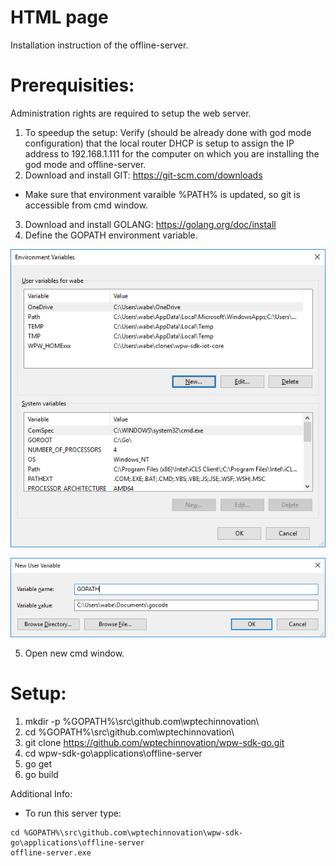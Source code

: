 # HTML page

Installation instruction of the offline-server.

# Prerequisities:

Administration rights are required to setup the web server.

1. To speedup the setup: Verify (should be already done with god mode configuration) that the local router DHCP is setup to assign the IP address to 192.168.1.111 for the computer on which you are installing the god mode and offline-server.
2. Download and install GIT: https://git-scm.com/downloads
- Make sure that environment varaible %PATH% is updated, so git is accessible from cmd window.
3. Download and install GOLANG: https://golang.org/doc/install
4. Define the GOPATH environment variable.

![environment variable](img/env_variables.png)

![new environment variable](img/new_env_variable.png)

5. Open new cmd window.

# Setup:

1. mkdir -p %GOPATH%\src\github.com\wptechinnovation\
2. cd %GOPATH%\src\github.com\wptechinnovation\
3. git clone https://github.com/wptechinnovation/wpw-sdk-go.git
4. cd wpw-sdk-go\applications\offline-server
5. go get
6. go build

Additional Info:
- To run this server type: 
```
cd %GOPATH%\src\github.com\wptechinnovation\wpw-sdk-go\applications\offline-server
offline-server.exe
```
